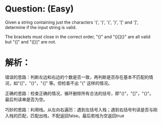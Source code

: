 # Question: (Easy)

Given a string containing just the characters '(', ')', '{', '}', '[' and ']', determine if the input string is valid.

The brackets must close in the correct order, "()" and "()[]{}" are all valid but "(]" and "([)]" are not.

# 解析：

错误的思路：判断左边和右边的个数是否一致，再判断是否存在基本不匹配的情况，如"(]"，"(}"，"{]" 等。但检查不出 "{[]([()})" 这样的情况。

正确的思路：检查正确的情况，循环删除所有合法的括号，即"()"，"[]"，"{}"。最后判读串是否为空。

巧妙的思路：利用栈。从左向右遍历：遇到左括号入栈；遇到右括号判读是否与刚入栈的匹配，匹配出栈，不配返回false。最后若栈为空返回true 